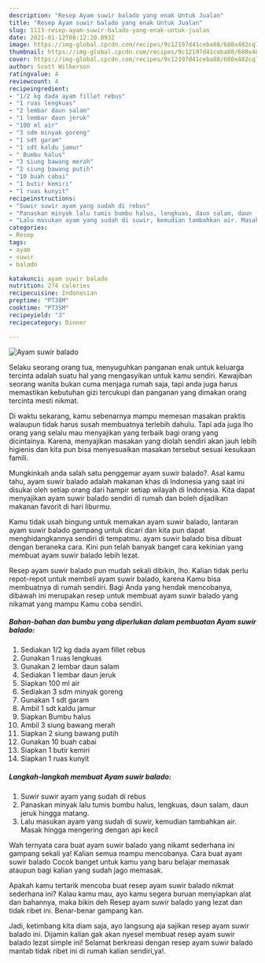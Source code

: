 ```yaml
---
description: "Resep Ayam suwir balado yang enak Untuk Jualan"
title: "Resep Ayam suwir balado yang enak Untuk Jualan"
slug: 1113-resep-ayam-suwir-balado-yang-enak-untuk-jualan
date: 2021-01-12T08:12:20.893Z
image: https://img-global.cpcdn.com/recipes/9c12197d41ceba88/680x482cq70/ayam-suwir-balado-foto-resep-utama.jpg
thumbnail: https://img-global.cpcdn.com/recipes/9c12197d41ceba88/680x482cq70/ayam-suwir-balado-foto-resep-utama.jpg
cover: https://img-global.cpcdn.com/recipes/9c12197d41ceba88/680x482cq70/ayam-suwir-balado-foto-resep-utama.jpg
author: Scott Wilkerson
ratingvalue: 4
reviewcount: 4
recipeingredient:
- "1/2 kg dada ayam fillet rebus"
- "1 ruas lengkuas"
- "2 lembar daun salam"
- "1 lembar daun jeruk"
- "100 ml air"
- "3 sdm minyak goreng"
- "1 sdt garam"
- "1 sdt kaldu jamur"
- " Bumbu halus"
- "3 siung bawang merah"
- "2 siung bawang putih"
- "10 buah cabai"
- "1 butir kemiri"
- "1 ruas kunyit"
recipeinstructions:
- "Suwir suwir ayam yang sudah di rebus"
- "Panaskan minyak lalu tumis bumbu halus, lengkuas, daun salam, daun jeruk hingga matang."
- "Lalu masukan ayam yang sudah di suwir, kemudian tambahkan air. Masak hingga mengering dengan api kecil"
categories:
- Resep
tags:
- ayam
- suwir
- balado

katakunci: ayam suwir balado 
nutrition: 274 calories
recipecuisine: Indonesian
preptime: "PT38M"
cooktime: "PT35M"
recipeyield: "3"
recipecategory: Dinner

---
```



![Ayam suwir balado](https://img-global.cpcdn.com/recipes/9c12197d41ceba88/680x482cq70/ayam-suwir-balado-foto-resep-utama.jpg)

Selaku seorang orang tua, menyuguhkan panganan enak untuk keluarga tercinta adalah suatu hal yang mengasyikan untuk kamu sendiri. Kewajiban seorang  wanita bukan cuma menjaga rumah saja, tapi anda juga harus memastikan kebutuhan gizi tercukupi dan panganan yang dimakan orang tercinta mesti nikmat.

Di waktu  sekarang, kamu sebenarnya mampu memesan masakan praktis walaupun tidak harus susah membuatnya terlebih dahulu. Tapi ada juga lho orang yang selalu mau menyajikan yang terbaik bagi orang yang dicintainya. Karena, menyajikan masakan yang diolah sendiri akan jauh lebih higienis dan kita pun bisa menyesuaikan masakan tersebut sesuai kesukaan famili. 



Mungkinkah anda salah satu penggemar ayam suwir balado?. Asal kamu tahu, ayam suwir balado adalah makanan khas di Indonesia yang saat ini disukai oleh setiap orang dari hampir setiap wilayah di Indonesia. Kita dapat menyajikan ayam suwir balado sendiri di rumah dan boleh dijadikan makanan favorit di hari liburmu.

Kamu tidak usah bingung untuk memakan ayam suwir balado, lantaran ayam suwir balado gampang untuk dicari dan kita pun dapat menghidangkannya sendiri di tempatmu. ayam suwir balado bisa dibuat dengan beraneka cara. Kini pun telah banyak banget cara kekinian yang membuat ayam suwir balado lebih lezat.

Resep ayam suwir balado pun mudah sekali dibikin, lho. Kalian tidak perlu repot-repot untuk membeli ayam suwir balado, karena Kamu bisa membuatnya di rumah sendiri. Bagi Anda yang hendak mencobanya, dibawah ini merupakan resep untuk membuat ayam suwir balado yang nikamat yang mampu Kamu coba sendiri.

<!--inarticleads1-->

##### Bahan-bahan dan bumbu yang diperlukan dalam pembuatan Ayam suwir balado:

1. Sediakan 1/2 kg dada ayam fillet rebus
1. Gunakan 1 ruas lengkuas
1. Gunakan 2 lembar daun salam
1. Sediakan 1 lembar daun jeruk
1. Siapkan 100 ml air
1. Sediakan 3 sdm minyak goreng
1. Gunakan 1 sdt garam
1. Ambil 1 sdt kaldu jamur
1. Siapkan  Bumbu halus
1. Ambil 3 siung bawang merah
1. Siapkan 2 siung bawang putih
1. Gunakan 10 buah cabai
1. Siapkan 1 butir kemiri
1. Siapkan 1 ruas kunyit




<!--inarticleads2-->

##### Langkah-langkah membuat Ayam suwir balado:

1. Suwir suwir ayam yang sudah di rebus
1. Panaskan minyak lalu tumis bumbu halus, lengkuas, daun salam, daun jeruk hingga matang.
1. Lalu masukan ayam yang sudah di suwir, kemudian tambahkan air. Masak hingga mengering dengan api kecil




Wah ternyata cara buat ayam suwir balado yang nikamt sederhana ini gampang sekali ya! Kalian semua mampu mencobanya. Cara buat ayam suwir balado Cocok banget untuk kamu yang baru belajar memasak ataupun bagi kalian yang sudah jago memasak.

Apakah kamu tertarik mencoba buat resep ayam suwir balado nikmat sederhana ini? Kalau kamu mau, ayo kamu segera buruan menyiapkan alat dan bahannya, maka bikin deh Resep ayam suwir balado yang lezat dan tidak ribet ini. Benar-benar gampang kan. 

Jadi, ketimbang kita diam saja, ayo langsung aja sajikan resep ayam suwir balado ini. Dijamin kalian gak akan nyesel membuat resep ayam suwir balado lezat simple ini! Selamat berkreasi dengan resep ayam suwir balado mantab tidak ribet ini di rumah kalian sendiri,ya!.

